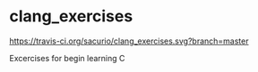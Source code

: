 # clang_exercises

https://travis-ci.org/sacurio/clang_exercises.svg?branch=master

Excercises for begin learning C
